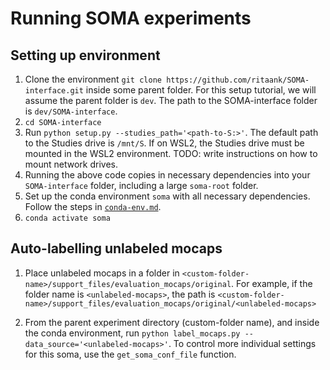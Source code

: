 # Running SOMA experiments

## Setting up environment

1. Clone the environment `git clone https://github.com/ritaank/SOMA-interface.git` inside some parent folder. For this setup tutorial, we will assume the parent folder is `dev`. The path to the SOMA-interface folder is `dev/SOMA-interface`.
2. `cd SOMA-interface`
3. Run `python setup.py --studies_path='<path-to-S:>'`. The default path to the Studies drive is `/mnt/S`. If on WSL2, the Studies drive must be mounted in the WSL2 environment. TODO: write instructions on how to mount network drives.
4. Running the above code copies in necessary dependencies into your `SOMA-interface` folder, including a large `soma-root` folder.
5. Set up the conda environment `soma` with all necessary dependencies. Follow the steps in [`conda-env.md`](conda-env.md).
6. `conda activate soma`

## Auto-labelling unlabeled mocaps

1. Place unlabeled mocaps in a folder in `<custom-folder-name>/support_files/evaluation_mocaps/original`. For example, if the folder name is `<unlabeled-mocaps>`, the path is `<custom-folder-name>/support_files/evaluation_mocaps/original/<unlabeled-mocaps>`

2. From the parent experiment directory (custom-folder name), and inside the conda environment, run `python label_mocaps.py --data_source='<unlabeled-mocaps>'`. To control more individual settings for this soma, use the `get_soma_conf_file` function.
